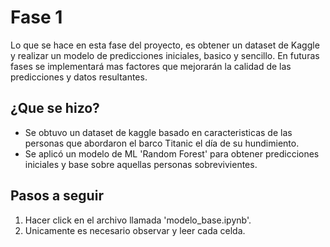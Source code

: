 # Fase 1
Lo que se hace en esta fase del proyecto, es obtener un dataset de Kaggle y realizar un modelo de predicciones iniciales, basico y sencillo.
En futuras fases se implementará mas factores que mejorarán la calidad de las predicciones y datos resultantes.

## ¿Que se hizo?
+ Se obtuvo un dataset de kaggle basado en caracteristicas de las personas que abordaron el barco Titanic el día de su hundimiento.
+ Se aplicó un modelo de ML 'Random Forest' para obtener predicciones iniciales y base sobre aquellas personas sobrevivientes.


## Pasos a seguir
1. Hacer click en el archivo llamada 'modelo_base.ipynb'.
2. Unicamente es necesario observar y leer cada celda.

